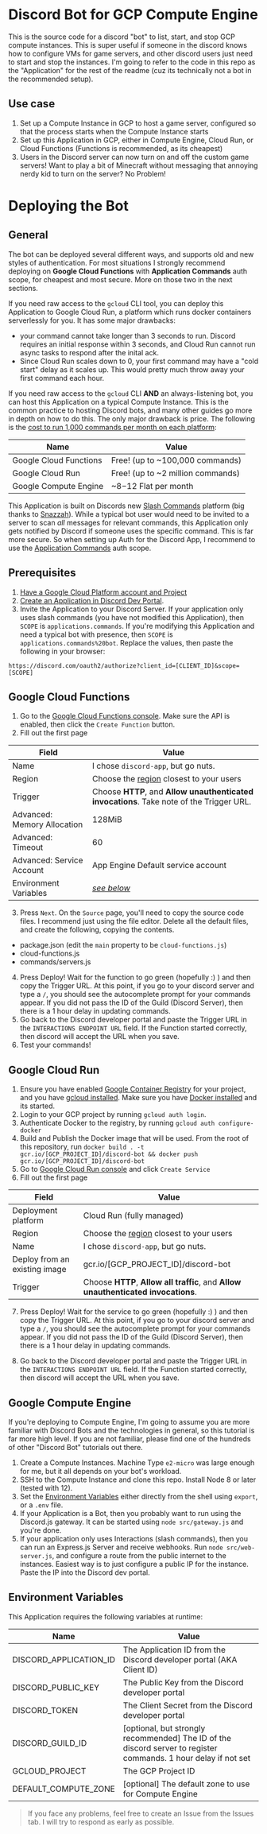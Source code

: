 # Discord Bot for GCP Compute Engine

This is the source code for a discord "bot" to list, start, and stop GCP compute instances. This is super useful if someone in the discord knows how to configure VMs for game servers, and other discord users just need to start and stop the instances. I'm going to refer to the code in this repo as the "Application" for the rest of the readme (cuz its technically not a bot in the recommended setup).

## Use case

1. Set up a Compute Instance in GCP to host a game server, configured so that the process starts when the Compute Instance starts
2. Set up this Application in GCP, either in Compute Engine, Cloud Run, or Cloud Functions (Functions is recommended, as its cheapest)
3. Users in the Discord server can now turn on and off the custom game servers! Want to play a bit of Minecraft without messaging that annoying nerdy kid to turn on the server? No Problem!

# Deploying the Bot

## General
The bot can be deployed several different ways, and supports old and new styles of authentication. For most situations I strongly recommend deploying on **Google Cloud Functions** with **Application Commands** auth scope, for cheapest and most secure. More on those two in the next sections.  


If you need raw access to the `gcloud` CLI tool, you can deploy this Application to Google Cloud Run, a platform which runs docker containers serverlessly for you. It has some major drawbacks:
  - your command cannot take longer than 3 seconds to run. Discord requires an initial response within 3 seconds, and Cloud Run cannot run async tasks to respond after the inital ack.
  - Since Cloud Run scales down to 0, your first command may have a "cold start" delay as it scales up. This would pretty much throw away your first command each hour.

If you need raw access to the `gcloud` CLI **AND** an always-listening bot, you can host this Application on a typical Compute Instance. This is the common practice to hosting Discord bots, and many other guides go more in depth on how to do this. The only major drawback is price. The following is the [cost to run 1,000 commands per month on each platform](https://cloud.google.com/products/calculator/#id=c83d9bf1-d49d-4a54-b275-3edda13a1ef3):

  | Name                    | Value                                    |
  |-------------------------|------------------------------------------|
  | Google Cloud Functions  | Free! (up to ~100,000 commands)          |
  | Google Cloud Run        | Free! (up to ~2 million commands)        |
  | Google Compute Engine   | ~$8-$12 Flat per month                   |

This Application is built on Discords new [Slash Commands](https://discord.com/developers/docs/interactions/slash-commands) platform (big thanks to [Snazzah](https://github.com/Snazzah/slash-create)). While a typical bot user would need to be invited to a server to scan *all* messages for relevant commands, this Application only gets notified by Discord if someone uses the specific command. This is far more secure. So when setting up Auth for the Discord App, I recommend to use the [Application Commands](https://discord.com/developers/docs/interactions/slash-commands#authorizing-your-application) auth scope.

## Prerequisites
1. [Have a Google Cloud Platform account and Project](https://cloud.google.com/)
2. [Create an Application in Discord Dev Portal](https://discord.com/developers/applications).
3. Invite the Application to your Discord Server. If your application only uses slash commands (you have not modified this Application), then `SCOPE` is `applications.commands`. If you're modifying this Application and need a typical bot with presence, then `SCOPE` is `applications.commands%20bot`. Replace the values, then paste the following in your browser:
```
https://discord.com/oauth2/authorize?client_id=[CLIENT_ID]&scope=[SCOPE]
```

## Google Cloud Functions
1. Go to the [Google Cloud Functions console](https://console.cloud.google.com/functions). Make sure the API is enabled, then click the `Create Function` button.
2. Fill out the first page

  | Field                       | Value                                                                                                         |
  |-----------------------------|---------------------------------------------------------------------------------------------------------------|
  | Name                        | I chose `discord-app`, but go nuts.                                                                           |
  | Region                      | Choose the [region](https://cloud.google.com/about/locations) closest to your users                           |
  | Trigger                     | Choose **HTTP**, and **Allow unauthenticated invocations**. Take note of the Trigger URL.                     |
  | Advanced: Memory Allocation | 128MiB                                                                                                        |
  | Advanced: Timeout           | 60                                                                                                            |
  | Advanced: Service Account   | App Engine Default service account                                                                            |
  | Environment Variables       | [*see below*](#environment-variables)                                                                        |

3. Press `Next`. On the `Source` page, you'll need to copy the source code files. I recommend just using the file editor. Delete all the default files, and create the following, copying the contents.
  - package.json (edit the `main` property to be `cloud-functions.js`)
  - cloud-functions.js
  - commands/servers.js
4. Press Deploy! Wait for the function to go green (hopefully :) ) and then copy the Trigger URL. At this point, if you go to your discord server and type a `/`, you should see the autocomplete prompt for your commands appear. If you did not pass the ID of the Guild (Discord Server), then there is a 1 hour delay in updating commands.
5. Go back to the Discord developer portal and paste the Trigger URL in the `INTERACTIONS ENDPOINT URL` field. If the Function started correctly, then discord will accept the URL when you save.
6. Test your commands!

## Google Cloud Run
1. Ensure you have enabled [Google Container Registry](https://console.cloud.google.com/gcr) for your project, and you have [gcloud installed](https://cloud.google.com/sdk/docs/install). Make sure you have [Docker installed](https://docs.docker.com/get-docker/) and its started.
2. Login to your GCP project by running `gcloud auth login`.
3. Authenticate Docker to the registry, by running `gcloud auth configure-docker`
4. Build and Publish the Docker image that will be used. From the root of this repository, run `docker build . -t gcr.io/[GCP_PROJECT_ID]/discord-bot && docker push gcr.io/[GCP_PROJECT_ID]/discord-bot`
5. Go to [Google Cloud Run console](https://console.cloud.google.com/run) and click `Create Service`
6. Fill out the first page

  | Field                       | Value                                                                                |
  |-----------------------------|--------------------------------------------------------------------------------------|
  | Deployment platform         | Cloud Run (fully managed)                                                            |
  | Region                      | Choose the [region](https://cloud.google.com/about/locations) closest to your users  |
  | Name                        | I chose `discord-app`, but go nuts.                                                  |
  | Deploy from an existing image | gcr.io/[GCP_PROJECT_ID]/discord-bot                                                |
  | Trigger                     | Choose **HTTP**, **Allow all traffic**, and **Allow unauthenticated invocations**.   |

7. Press Deploy! Wait for the service to go green (hopefully :) ) and then copy the Trigger URL. At this point, if you go to your discord server and type a `/`, you should see the autocomplete prompt for your commands appear. If you did not pass the ID of the Guild (Discord Server), then there is a 1 hour delay in updating commands.

8. Go back to the Discord developer portal and paste the Trigger URL in the `INTERACTIONS ENDPOINT URL` field. If the Function started correctly, then discord will accept the URL when you save.

## Google Compute Engine
If you're deploying to Compute Engine, I'm going to assume you are more familiar with Discord Bots and the technologies in general, so this tutorial is far more high level. If you are not familiar, please find one of the hundreds of other "Discord Bot" tutorials out there.

1. Create a Compute Instances. Machine Type `e2-micro` was large enough for me, but it all depends on your bot's workload.
2. SSH to the Compute Instance and clone this repo. Install Node 8 or later (tested with 12).
3. Set the [Environment Variables](#environment-variables) either directly from the shell using `export`, or a `.env` file.
4. If your Application is a Bot, then you probably want to run using the Discord.js gateway. It can be started using `node src/gateway.js` and you're done.
5. If your application only uses Interactions (slash commands), then you can run an Express.js Server and receive webhooks. Run `node src/web-server.js`, and configure a route from the public internet to the instances. Easiest way is to just configure a public IP for the instance. Paste the IP into the Discord dev portal.

## Environment Variables
This Application requires the following variables at runtime:

  | Name                        | Value                                                                                                           |
  |-----------------------------|-----------------------------------------------------------------------------------------------------------------|
  | DISCORD_APPLICATION_ID      | The Application ID from the Discord developer portal (AKA Client ID)                                            |
  | DISCORD_PUBLIC_KEY          | The Public Key from the Discord developer portal                                                                |
  | DISCORD_TOKEN               | The Client Secret from the Discord developer portal                                                             |
  | DISCORD_GUILD_ID            | [optional, but strongly recommended] The ID of the discord server to register commands. 1 hour delay if not set |
  | GCLOUD_PROJECT              | The GCP Project ID                                                                                              |
  | DEFAULT_COMPUTE_ZONE        | [optional] The default zone to use for Compute Engine                                                           |

> If you face any problems, feel free to create an Issue from the Issues tab. I will try to respond as early as possible.
